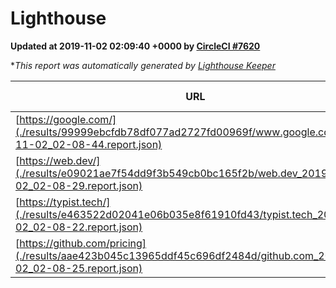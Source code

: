
# Lighthouse

**Updated at 2019-11-02 02:09:40 +0000 by [CircleCI #7620](https://circleci.com/gh/ItinerisLtd/lighthouse-keeper-example/7620)**

**This report was automatically generated by [Lighthouse Keeper](https://github.com/itinerisltd/lighthouse-keeper)*

| URL | Performance | Accessibility | Best Practices | SEO | PWA | Updated At |
| --- | --- | --- | --- | --- | --- | --- |
| [https://google.com/](./results/99999ebcfdb78df077ad2727fd00969f/www.google.com_2019-11-02_02-08-44.report.json) | 0.94 | 0.86 | 0.93 | 0.83 | 0.56 | 2019-11-02T02:08:44.455Z |
| [https://web.dev/](./results/e09021ae7f54dd9f3b549cb0bc165f2b/web.dev_2019-11-02_02-08-29.report.json) | 0.93 | 0.9 | 1 | 0.96 | 0.93 | 2019-11-02T02:08:29.838Z |
| [https://typist.tech/](./results/e463522d02041e06b035e8f61910fd43/typist.tech_2019-11-02_02-08-22.report.json) |  |  |  |  |  | 2019-11-02T02:08:22.535Z |
| [https://github.com/pricing](./results/aae423b045c13965ddf45c696df2484d/github.com_2019-11-02_02-08-25.report.json) | 0.87 | 0.93 | 0.93 | 0.92 | 0.56 | 2019-11-02T02:08:25.565Z |
